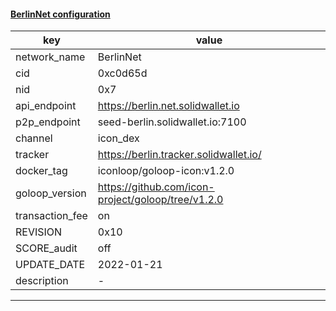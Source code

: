 #### [BerlinNet configuration](https://networkinfo.solidwallet.io/node_info/BerlinNet/default_configure.yml)
|key|value|
|---|---|
|network_name|BerlinNet|
|cid|0xc0d65d|
|nid|0x7|
|api_endpoint|https://berlin.net.solidwallet.io|
|p2p_endpoint|seed-berlin.solidwallet.io:7100|
|channel|icon_dex|
|tracker|https://berlin.tracker.solidwallet.io/|
|docker_tag|iconloop/goloop-icon:v1.2.0|
|goloop_version|https://github.com/icon-project/goloop/tree/v1.2.0|
|transaction_fee|on|
|REVISION|0x10|
|SCORE_audit|off|
|UPDATE_DATE|2022-01-21|
|description|-|
---

